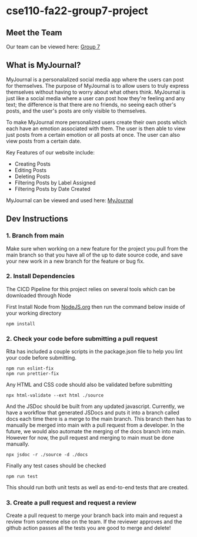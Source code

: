 # cse110-fa22-group7-project

## Meet the Team
Our team can be viewed here: [Group 7](admin/team.md)
## What is MyJournal?
MyJournal is a personalalized social media app where the users can post for themselves. The purpose of MyJournal is to allow users to truly express themselves without having to worry about what others think. MyJournal is just like a social media where a user can post how they're feeling and any text; the difference is that there are no friends, no seeing each other's posts, and the user's posts are only visible to themselves.  

To make MyJournal more personalized users create their own posts which each have an emotion associated with them. The user is then able to view just posts from a certain emotion or all posts at once. The user can also view posts from a certain date.

Key Features of our website include:
- Creating Posts
- Editing Posts
- Deleting Posts
- Filtering Posts by Label Assigned
- Filtering Posts by Date Created

MyJournal can be viewed and used here: [MyJournal](https://cse110-fa22-group7.github.io/cse110-fa22-group7-project/source/main.html)
## Dev Instructions

### 1. Branch from main

Make sure when working on a new feature for the project you pull from the main branch so that you have all of the up to date source code, and save your new work in a new branch for the feature or bug fix.

### 2. Install Dependencies

The CICD Pipeline for this project relies on several tools which can be downloaded through Node

First Install Node from [NodeJS.org](https://nodejs.org/en/download/)
then run the command below inside of your working directory
```
npm install
```

### 2. Check your code before submitting a pull request

Rita has included a couple scripts in the package.json file to help you lint your code before submitting.  
```
npm run eslint-fix
npm run prettier-fix
```

Any HTML and CSS code should also be validated before submitting
```
npx html-validate --ext html ./source
```
And the JSDoc should be built from any updated javascript.  Currently, we have a workflow that generated JSDocs and puts it into a branch called docs each time there is a merge to the main branch. This branch then has to manually be merged into main with a pull request from a developer. In the future, we would also automate the merging of the docs branch into main. However for now, the pull request and merging to main must be done manually.
```
npx jsdoc -r ./source -d ./docs
```
Finally any test cases should be checked 
```
npm run test
```
This should run both unit tests as well as end-to-end tests that are created.

### 3. Create a pull request and request a review

Create a pull request to merge your branch back into main and request a review from someone else on the team.  If the reviewer approves and the github action passes all the tests you are good to merge and delete!


